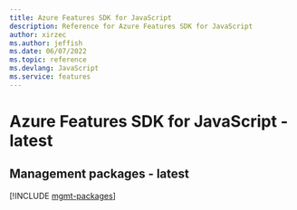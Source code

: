 ```yaml
---
title: Azure Features SDK for JavaScript
description: Reference for Azure Features SDK for JavaScript
author: xirzec
ms.author: jeffish
ms.date: 06/07/2022
ms.topic: reference
ms.devlang: JavaScript
ms.service: features
---
```

# Azure Features SDK for JavaScript - latest
## Management packages - latest
[!INCLUDE [mgmt-packages](features-mgmt-index.md)]
